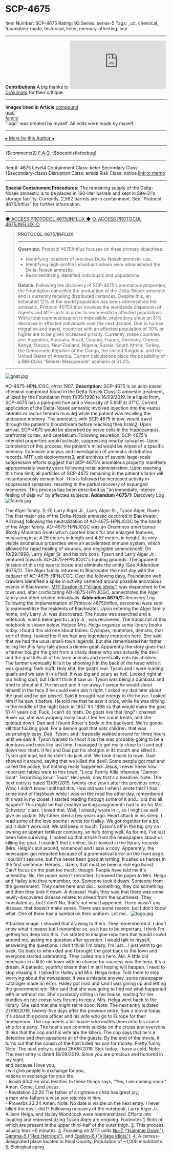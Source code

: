 # SCP-4675
Item Number: SCP-4675
Rating: 93
Series: series-5
Tags: _cc, chemical, foundation-made, historical, keter, memory-affecting, scp

---

**Contributions**
A big thanks to [![DrAkimoto](https://www.wikidot.com/avatar.php?userid=5255688&amp;size=small&amp;timestamp=1728834469)](http://www.wikidot.com/user:info/drakimoto)[DrAkimoto](http://www.wikidot.com/user:info/drakimoto) for their critique.
* * *
**Images Used in Article**
[compound](https://commons.wikimedia.org/wiki/File:Xanthine_dehydrogenase.svg)  
[goat](https://commons.wikimedia.org/wiki/File:Big_game_hunting_for_boys,_North_America_and_Asia_\(1907\)_\(19747147834\).jpg)  
[family](https://commons.wikimedia.org/wiki/File:Governor_of_Minnesota_The_Governor%E2%80%99s_2012_Hunting_Party_\(8091208278\).jpg)  
"logo" was created by myself.
All edits were made by myself.
* * *
[▸ More by this Author ◂](https://scp-wiki.wikidot.com/yourAuthorPage)
* * *
{$comments2}
[F.A.Q.](https://scp-wiki.wikidot.com/component:info-ayers)
{$doesthisfixthebug}
* * *
Item#: 4675
Level4
Containment Class:
keter
Secondary Class:
{$secondary-class}
Disruption Class:
amida
Risk Class:
notice
[link to memo](/classification-committee-memo)  

* * *
**Special Containment Procedures:** The remaining supply of the Delta-Nosek amnestic is to be placed in 160-liter barrels and kept in Site-31's storage facility. Currently, 2,582 barrels are in containment.
See "Protocol 4675/Influx" for further information.
* * *
[◆ ACCESS PROTOCOL 4675/INFLUX ◆](javascript:;)
[◇ ACCESS PROTOCOL 4675/INFLUX ◇](javascript:;)
> **PROTOCOL 4675/INFLUX**
> * * *
> **Overview:** Protocol 4675/Influx focuses on three primary objectives:
>   * Identifying locations of previous Delta-Nosek amnestic use.
>   * Identifying high-profile individuals whom were administered the Delta-Nosek amnestic.
>   * Reamnestitizing identified individuals and populations.
> 

> **Details:** Following the discovery of SCP-4675’s anomalous properties, the Foundation cancelled the production of the Delta-Nosek amnestic and is currently recalling distributed instances. Despite this, an estimated 12% of the world population has been administered the amnestic.
> Protocol 4675/Influx involves the worldwide dispersion of Agents and MTF units in order to reamnestitize affected populations. While total reamnestitization is impossible, projections show an 81% decrease in affected individuals over the next decade.
> Due to human migration and travel, countries with an affected population of 30% or higher are to be given increased priority. Currently, these countries are: Argentina, Australia, Brazil, Canada, France, Germany, Greece, Kenya, Mexico, New Zealand, Nigeria, Russia, South Africa, Turkey, the Democratic Republic of the Congo, the United Kingdom, and the United States of America.
> Current calculations place the possibility of a BM-Class "Broken Masquerade" scenario at 51.4%.
* * *
![goat.jpg](https://scp-wiki.wdfiles.com/local--files/scp-4675/goat.jpg)  

AO-4675-HPNJCGC, _circa 1907_.
**Description:** SCP-4675 is an acid-based chemical compound found in the Delta-Nosek Class-C amnestic treatment, utilized by the Foundation from 11/05/1998 to 16/09/2019. In a liquid form, SCP-4675 has a pale-pink hue and a viscosity of 5.9cP at 37°C.
Correct application of the Delta-Nosek amnestic involved injection into the vastus lateralis or rectus femoris muscle[1](javascript:;) while the patient was recalling the undesired memory. The amnestic, with SCP-4675 in tow, would travel through the patient's bloodstream before reaching their brain[2](javascript:;). Upon arrival, SCP-4675 would be absorbed by nerve cells in the hippocampus, prefrontal cortex, and cerebellum. Following secretion, SCP-4675's intended properties would activate, suppressing nearby synapses.
Upon completion of this process, the patient's mind would be wiped of a specific memory.
Extensive analysis and investigation of amnestic distribution records, MTF unit deployments[3](javascript:;), and archives of several large-scale suppression efforts suggest that SCP-4675's anomalous property manifests approximately twenty years following initial administration. Upon reaching this time limit, all particles of SCP-4675 remaining in the patient's brain will instantaneously demanifest. This is followed by increased activity in suppressed synapses, resulting in the partial recovery of expunged memories. This process has been described as "an immediate, intense feeling of déjà vu" by affected subjects.
**Addendum 4675/1:** Discovery Log
![family.jpg](https://scp-wiki.wdfiles.com/local--files/scp-4675/family.jpg)  

The Alger family. (L-R) Larry Alger Jr., Larry Alger Sr., Tyson Alger, Rover.
The first major use of the Delta-Nosek amnestic occurred in Blackwater, Arizona[4](javascript:;) following the neutralization of AO-4675-HPNJCGC by the hands of the Alger family.
AO-4675-HPNJCGC was an _Oreamnos americanus_ (Rocky Mountain Goat) which sported black fur and enlarged features, measuring in at 4.26 meters in length and 4.87 meters in height. Its only visible anomalous properties were an accelerated immune system, which allowed for rapid healing of wounds, and negligible senescence[5](javascript:;).
On 10/29/1998, Larry Alger Sr. and his two sons, Tyson and Larry Alger Jr., ventured towards AO-4675-HPNJCGC's hunting grounds. The apparent mission of this trip was to locate and eliminate the entity (See Addendum 4675/2). The Alger family returned to Blackwater the next day with the cadaver of AO-4675-HPNJCGC.
Over the following days, Foundation web crawlers identified a spike in activity centered around possible anomalous events in Blackwater. [MTF Epsilon-6 (“Village Idiots”)](https://scp-wiki.wikidot.com/task-forces#epsilon-6) was dispatched to the town and, after confiscating AO-4675-HPNJCGC, amnestitized the Alger family and other related individuals.
**Addendum 4675/2:** Recovery Log
Following the implementation of Protocol 4675/Influx, personnel were sent to reamnestitize the residents of Blackwater. Upon entering the Alger family home, only Larry Jr. was discovered. The house was searched and a notebook, which belonged to Larry Jr., was recovered. The transcript of this notebook is shown below.
Helped Mrs. Helga organize some library books today. I found this old one about fables. Cyclopes, mummies, demons, that sort of thing. I asked her if we had any legendary creatures here. She said that we had the usual small-town legends, but she remembered her father telling her this fairy tale about a demon goat.
Apparently the story goes that a farmer bought the goat from a shady dealer who was actually the devil and the goat kills all of his farm animals and eventually eats his children. The farmer eventually kills it by shooting it in the back of the head while it was grazing. Dark stuff.
Holy shit, the goat’s real.
Tyson and I were hunting quails and we saw it in a field. It was big and scary as hell. Looked right at our hiding spot, but I don’t think it saw us. Tyson was being a dumbass and tried to shoot at it. He missed and it ran away. I swear he would shoot himself in the face if he could even aim it right.
I asked my dad later about the goat and he got pissed. Said it brought bad energy to the house. I asked him if he saw it before. He told me that he saw it once, while he was driving in the middle of the night back in 1957. It’s 1998 so that would make the goat 51 41 years old. Fuck, I can’t do math. Do goats live that long?
I chained Rover up, she was yapping really loud. I fed her some treats, and she quieted down.
Dad and I found Rover's body in the backyard. We're gonna kill that fucking goat.
For a demon goat that eats children, that was surprisingly easy.
Dad, Tyson, and I basically walked around for three hours until we saw it. Tyson wanted to shoot it but he was probably going to be a dumbass and miss like last time. I managed to get really close to it and put down two shots. It fell and Dad put his shotgun in its mouth and killed it. Tyson got mad, but he didn't do jack shit.
We took it back to town. Dad showed it around, saying that we killed the devil. Some people got mad and called the police, but nothing really happened. Jesus, I never knew how important fables were to this town.
"Local Family Kills Infamous "Demon Goat" Terrorizing Small Town"
Hell yeah, now that's a headline.
Note: The next entry is dated 13/05/2019, twenty-one years after the previous entry.
Wow, I didn't know I still had this. How old was I when I wrote this?
I had some kind of flashback while I was on the road the other day, remembered this was in my closet. I started reading through some of it and… did this all happen? This might be that creative writing assignment I had to do for Mrs. Schwartz' class. I loved that.
Well, I already wrote in it, so I might as well give an update.
My father died a few years ago. Heart attack in his sleep. I read some of the love poems I wrote for Hailey. We got together for a bit, but it didn't work out. We still keep in touch. Tyson's off in the big city co-owning an upstart fertilizer company, so he's doing well. As for me, I've just been here surviving.
I looked up that article from the newspapers about us killing the goat. I couldn't find it online, but I looked in the library records (Mrs. Helga's still around, somehow) and I saw a copy.
Apparently, the newspaper got retracted because of a grammatical error on the front page. I couldn't see one, but I've never been good at writing. It called us heroes in the first sentence. Heroes… damn, that must've been a real ego boost.
Can't focus on the past too much, though. People have told me it's unhealthy.
No, the paper wasn't retracted.
I showed the paper to Mrs. Helga and Hailey and they remember, too. Someone took it down. Someone from the government. They came here and did… something, they did something and then they took it down. A disease! Yeah, they said that there was some newly-discovered disease related to sheep from the southwest. They inoculated us, but I don't
No, that's not what happened. There wasn't any disease, that doesn't make sense. There was some reason, but I don't know what. One of them had a symbol on their uniform. Let me…
![logo.jpg](https://scp-wiki.wdfiles.com/local--files/scp-4675/logo.jpg)  

Attached image.
I showed that drawing to them. They remembered it. I don't know what it means but I remember so, so it has to be important.
I think I'm getting too deep into this. I've started to imagine reporters that would crowd around me, asking me question after question. I would talk to myself, answering the questions. I don't think I'm crazy, I'm just… I just want to go back. Go back to when dad and I brought the goat back to the town and everyone started celebrating. They called me a hero. _Me_. A little old mechanic in a little old town with no chance for success was the hero.
It's a dream. A pathetic, youthful dream that I'm still hoping will happen. I need to stop chasing it.
I talked to Hailey and Mrs. Helga today. Told them to stop worrying about the newspaper. It was a mistake anyway, some newspaper cataloger made an error. Hailey got mad and said I was giving up and letting the government win. She said that she was going to find out what happened with or without me. She's probably sitting in her house, waiting for her buddies on her conspiracy forums to reply. Mrs. Helga went back to the library. She said that she might retire soon.
Note: The next entry is dated 27/06/2019, twenty-five days after the previous entry.
Saw a movie today. It's about this police officer and his wife who go to Europe for their honeymoon. The cop meets a billionaire who invites them onto his cruise ship for a party. The host's son commits suicide on the cruise and everyone thinks that the cop and his wife are the killers. The cop says that he's a detective and then questions all of the guests. By the end of the movie, it turns out that the cousin of the host killed his son for money. Pretty funny.
Note: The next entry is dated 26/08/2019.
Sick today. I have a cold.
Note: The next entry is dated 18/09/2019.
Since you are precious and honored in my sight,  
and because I love you,  
I will give people in exchange for you,  
nations in exchange for your life.  
\- Isaiah 43:4
He who testifies to these things says, “Yes, I am coming soon.”  
Amen. Come, Lord Jesus.  
\- Revelation 22:20
The father of a righteous child has great joy;  
a man who fathers a wise son rejoices in him.  
\- Proverbs 23:24
Amen.
Note: No date is visible on the next entry.
I never killed the devil, did I?
Following recovery of the notebook, Larry Alger Jr., Allison Helga, and Hailey Woodcock were reamnestitized. Efforts into locating and reamnestitizing Tyson Alger are ongoing.
Footnotes
[1](javascript:;). Both of which are present in the upper third-half of the outer thigh.
[2](javascript:;). This process usually took ~5 minutes.
[3](javascript:;). Focusing on MTF units [Nu-7 ("Hammer Down")](https://scp-wiki.wikidot.com/task-forces#nu-7), [Gamma-5 ("Red Herrings")](https://scp-wiki.wikidot.com/task-forces#gamma-5), and [Epsilon-6 ("Village Idiots")](https://scp-wiki.wikidot.com/task-forces#epsilon-6).
[4](javascript:;). A census-designated place located in Pinal County. Population of ~1,000 inhabitants.
[5](javascript:;). Biological aging.